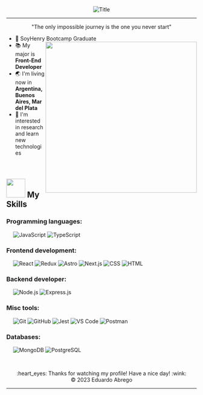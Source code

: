 <div align="center">
  <img src="https://readme-typing-svg.herokuapp.com?font=Architects+Daughter&color=%2338C2FF&size=50&center=true&vCenter=true&height=60&width=600&lines=Heyyy!+I'm+Eduardo;Welcome+to+my+profile!" alt="Title"></img>
</div>

----------------

<div align="center">
  <p> "The only impossible journey is the one you never start" </p>
</div>


- :school: SoyHenry Bootcamp Graduate <img src="https://repository-images.githubusercontent.com/588181932/e36ec678-7984-4cdd-8e4c-a3932772ff8e" width="400" align="right"/>
- :books: My major is **Front-End Developer**
- :earth_asia: I'm living now in **Argentina,Buenos Aires, Mar del Plata**
- :monocle_face: I'm interested in research and learn new technologies


  


<br>


## <img src="https://media2.giphy.com/media/QssGEmpkyEOhBCb7e1/giphy.gif?cid=ecf05e47a0n3gi1bfqntqmob8g9aid1oyj2wr3ds3mg700bl&rid=giphy.gif" width="50px" height="50px"> My Skills

### Programming languages:
&emsp;
![JavaScript](https://img.shields.io/badge/-JavaScript-000?&logo=JavaScript)
![TypeScript](https://img.shields.io/badge/-TypeScript-000?&logo=TypeScript&logoColor=007ACC)

### Frontend development:
&emsp;
![React](https://img.shields.io/badge/-React-000?&logo=React)
![Redux](https://img.shields.io/badge/-Redux-000?&logo=Redux)
![Astro](https://img.shields.io/badge/-Astro-000?&logo=Astro)
![Next.js](https://img.shields.io/badge/-Next.js-000?&logo=Next.js)
![CSS](https://img.shields.io/badge/-CSS-000?&logo=CSS3)
![HTML](https://img.shields.io/badge/-HTML-000?&logo=HTML5)

### Backend developer:
&emsp;
![Node.js](https://img.shields.io/badge/-Node.js-000?&logo=Node.js)
![Express.js](https://img.shields.io/badge/-Express.js-000?&logo=Express)

### Misc tools:
&emsp;
![Git](https://img.shields.io/badge/-Git-000?&logo=Git)
![GitHub](https://img.shields.io/badge/-GitHub-000?&logo=GitHub)
![Jest](https://img.shields.io/badge/-Jest-000?&logo=Jest)
![VS Code](https://img.shields.io/badge/-VS%20Code-000?&logo=Visual-Studio-Code)
![Postman](https://img.shields.io/badge/-Postman-000?&logo=Postman)

### Databases:
&emsp;
![MongoDB](https://img.shields.io/badge/-MongoDB-000?&logo=MongoDB)
![PostgreSQL](https://img.shields.io/badge/-PostgreSQL-000?&logo=PostgreSQL)

</p>
<br>




  
<p>

<div align="center">
  :heart_eyes: Thanks for watching my profile! Have a nice day! :wink: <br/>
  &copy; 2023 Eduardo Abrego
</div>

---

